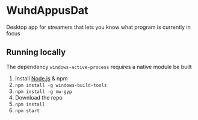 # WuhdAppusDat

Desktop app for streamers that lets you know what program is currently in focus

## Running locally

The dependency `windows-active-process` requires a native module be built

1. Install [Node.js](https://nodejs.org) & npm
1. `npm install -g windows-build-tools`
1. `npm install -g nw-gyp`
1. Download the repo
1. `npm install`
1. `npm start`
